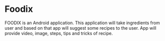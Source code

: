 # Foodix
FOODIX is an Android application. This application will take ingredients from user and based on that app will suggest some recipes to the user. App will provide video, image, steps, tips and tricks of recipe.
